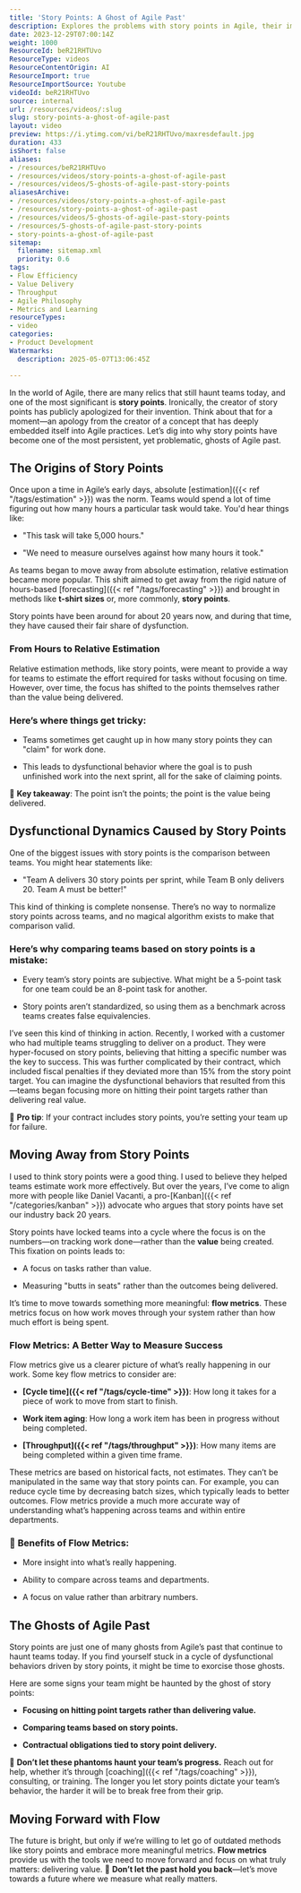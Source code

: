 ```yaml
---
title: 'Story Points: A Ghost of Agile Past'
description: Explores the problems with story points in Agile, their impact on team behaviour, and why flow metrics offer a better way to measure progress and deliver real value.
date: 2023-12-29T07:00:14Z
weight: 1000
ResourceId: beR21RHTUvo
ResourceType: videos
ResourceContentOrigin: AI
ResourceImport: true
ResourceImportSource: Youtube
videoId: beR21RHTUvo
source: internal
url: /resources/videos/:slug
slug: story-points-a-ghost-of-agile-past
layout: video
preview: https://i.ytimg.com/vi/beR21RHTUvo/maxresdefault.jpg
duration: 433
isShort: false
aliases:
- /resources/beR21RHTUvo
- /resources/videos/story-points-a-ghost-of-agile-past
- /resources/videos/5-ghosts-of-agile-past-story-points
aliasesArchive:
- /resources/videos/story-points-a-ghost-of-agile-past
- /resources/story-points-a-ghost-of-agile-past
- /resources/videos/5-ghosts-of-agile-past-story-points
- /resources/5-ghosts-of-agile-past-story-points
- story-points-a-ghost-of-agile-past
sitemap:
  filename: sitemap.xml
  priority: 0.6
tags:
- Flow Efficiency
- Value Delivery
- Throughput
- Agile Philosophy
- Metrics and Learning
resourceTypes:
- video
categories:
- Product Development
Watermarks:
  description: 2025-05-07T13:06:45Z

---
```

In the world of Agile, there are many relics that still haunt teams today, and one of the most significant is **story points**. Ironically, the creator of story points has publicly apologized for their invention. Think about that for a moment—an apology from the creator of a concept that has deeply embedded itself into Agile practices. Let’s dig into why story points have become one of the most persistent, yet problematic, ghosts of Agile past.

## **The Origins of Story Points**

Once upon a time in Agile’s early days, absolute [estimation]({{< ref "/tags/estimation" >}}) was the norm. Teams would spend a lot of time figuring out how many hours a particular task would take. You'd hear things like:

- "This task will take 5,000 hours."

- "We need to measure ourselves against how many hours it took."

As teams began to move away from absolute estimation, relative estimation became more popular. This shift aimed to get away from the rigid nature of hours-based [forecasting]({{< ref "/tags/forecasting" >}}) and brought in methods like **t-shirt sizes** or, more commonly, **story points**.

Story points have been around for about 20 years now, and during that time, they have caused their fair share of dysfunction.

### **From Hours to Relative Estimation**

Relative estimation methods, like story points, were meant to provide a way for teams to estimate the effort required for tasks without focusing on time. However, over time, the focus has shifted to the points themselves rather than the value being delivered.

### **Here’s where things get tricky:**

- Teams sometimes get caught up in how many story points they can "claim" for work done.

- This leads to dysfunctional behavior where the goal is to push unfinished work into the next sprint, all for the sake of claiming points.

🎯 **Key takeaway**: The point isn’t the points; the point is the value being delivered.

## **Dysfunctional Dynamics Caused by Story Points**

One of the biggest issues with story points is the comparison between teams. You might hear statements like:

- "Team A delivers 30 story points per sprint, while Team B only delivers 20. Team A must be better!"

This kind of thinking is complete nonsense. There’s no way to normalize story points across teams, and no magical algorithm exists to make that comparison valid.

### **Here’s why comparing teams based on story points is a mistake:**

- Every team’s story points are subjective. What might be a 5-point task for one team could be an 8-point task for another.

- Story points aren’t standardized, so using them as a benchmark across teams creates false equivalencies.

I’ve seen this kind of thinking in action. Recently, I worked with a customer who had multiple teams struggling to deliver on a product. They were hyper-focused on story points, believing that hitting a specific number was the key to success. This was further complicated by their contract, which included fiscal penalties if they deviated more than 15% from the story point target. You can imagine the dysfunctional behaviors that resulted from this—teams began focusing more on hitting their point targets rather than delivering real value.

🚩 **Pro tip**: If your contract includes story points, you’re setting your team up for failure.

## **Moving Away from Story Points**

I used to think story points were a good thing. I used to believe they helped teams estimate work more effectively. But over the years, I’ve come to align more with people like Daniel Vacanti, a pro-[Kanban]({{< ref "/categories/kanban" >}}) advocate who argues that story points have set our industry back 20 years.

Story points have locked teams into a cycle where the focus is on the numbers—on tracking work done—rather than the **value** being created. This fixation on points leads to:

- A focus on tasks rather than value.

- Measuring "butts in seats" rather than the outcomes being delivered.

It’s time to move towards something more meaningful: **flow metrics**. These metrics focus on how work moves through your system rather than how much effort is being spent.

### **Flow Metrics: A Better Way to Measure Success**

Flow metrics give us a clearer picture of what’s really happening in our work. Some key flow metrics to consider are:

- **[Cycle time]({{< ref "/tags/cycle-time" >}})**: How long it takes for a piece of work to move from start to finish.

- **Work item aging**: How long a work item has been in progress without being completed.

- **[Throughput]({{< ref "/tags/throughput" >}})**: How many items are being completed within a given time frame.

These metrics are based on historical facts, not estimates. They can’t be manipulated in the same way that story points can. For example, you can reduce cycle time by decreasing batch sizes, which typically leads to better outcomes. Flow metrics provide a much more accurate way of understanding what’s happening across teams and within entire departments.

### 🚀 **Benefits of Flow Metrics**:

- More insight into what’s really happening.

- Ability to compare across teams and departments.

- A focus on value rather than arbitrary numbers.

## **The Ghosts of Agile Past**

Story points are just one of many ghosts from Agile’s past that continue to haunt teams today. If you find yourself stuck in a cycle of dysfunctional behaviors driven by story points, it might be time to exorcise those ghosts.

Here are some signs your team might be haunted by the ghost of story points:

- **Focusing on hitting point targets rather than delivering value.**

- **Comparing teams based on story points.**

- **Contractual obligations tied to story point delivery.**

👻 **Don’t let these phantoms haunt your team’s progress.** Reach out for help, whether it’s through [coaching]({{< ref "/tags/coaching" >}}), consulting, or training. The longer you let story points dictate your team’s behavior, the harder it will be to break free from their grip.

## **Moving Forward with Flow**

The future is bright, but only if we’re willing to let go of outdated methods like story points and embrace more meaningful metrics. **Flow metrics** provide us with the tools we need to move forward and focus on what truly matters: delivering value. 💬 **Don’t let the past hold you back**—let’s move towards a future where we measure what really matters.
